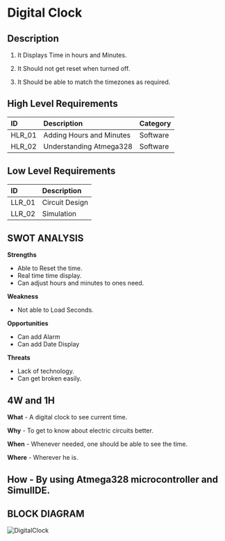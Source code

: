 
# Digital Clock

## Description

1. It Displays Time in hours and Minutes.

2. It Should not get reset when turned off.

3. It Should be able to match the timezones as required.

## High Level Requirements
|ID|Description|Category|
|:-|:----------|:-------|
|HLR_01|Adding Hours and Minutes|Software|
|HLR_02|Understanding Atmega328|Software|

## Low Level Requirements
|ID|Description|
|:-|:----------|
|LLR_01|Circuit Design|
|LLR_02|Simulation|

## SWOT ANALYSIS
**Strengths** 
- Able to Reset the time.
- Real time time display.
- Can adjust hours and minutes to ones need.

**Weakness**
- Not able to Load Seconds.

**Opportunities**

- Can add Alarm
- Can add Date Display

**Threats**
- Lack of technology.
- Can get broken easily.

 
## 4W and 1H

**What** - A digital clock to see current time.

**Why** - To get to know about electric circuits better.

**When** - Whenever needed, one should be able to see the time.

**Where** - Wherever he is.
 
 **How** - By using Atmega328 microcontroller and SimulIDE.
 ------------------------------------------------------------------------------------
## BLOCK DIAGRAM
![DigitalClock](https://user-images.githubusercontent.com/98881640/155761129-721b4c8d-eefa-45f9-b45b-4311c40ae582.png)

